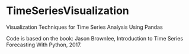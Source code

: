 # TimeSeriesVisualization
Visualization Techniques for Time Series Analysis Using Pandas

Code is based on the book:
Jason Brownlee, Introduction to Time Series Forecasting With Python, 2017.
